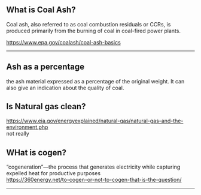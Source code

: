 ## What is Coal Ash?
Coal ash, also referred to as coal combustion residuals or CCRs, is produced primarily from the burning of coal in coal-fired power plants.

https://www.epa.gov/coalash/coal-ash-basics

____

## Ash as a percentage
the ash material expressed as a percentage of the original weight. It can also give an indication about the quality of coal. 


## Is Natural gas clean?
https://www.eia.gov/energyexplained/natural-gas/natural-gas-and-the-environment.php<br>
not really

## WHat is cogen?
 “cogeneration”—the process that generates electricity while capturing expelled heat for productive purposes<br>
https://360energy.net/to-cogen-or-not-to-cogen-that-is-the-question/

________________________
